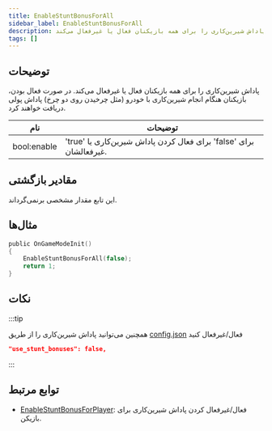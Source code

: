 ```yaml
---
title: EnableStuntBonusForAll
sidebar_label: EnableStuntBonusForAll
description: پاداش شیرین‌کاری را برای همه بازیکنان فعال یا غیرفعال می‌کند.
tags: []
---
```


## توضیحات

پاداش شیرین‌کاری را برای همه بازیکنان فعال یا غیرفعال می‌کند. در صورت فعال بودن، بازیکنان هنگام انجام شیرین‌کاری با خودرو (مثل چرخیدن روی دو چرخ) پاداش پولی دریافت خواهند کرد.

| نام        | توضیحات                                                               |
| ----------- | --------------------------------------------------------------------- |
| bool:enable | 'true' برای فعال کردن پاداش شیرین‌کاری یا 'false' برای غیرفعالشان. |

## مقادیر بازگشتی

این تابع مقدار مشخصی برنمی‌گرداند.

## مثال‌ها

```c
public OnGameModeInit()
{
    EnableStuntBonusForAll(false);
    return 1;
}
```

## نکات

:::tip

همچنین می‌توانید پاداش شیرین‌کاری را از طریق [config.json](../../server/config.json) فعال/غیرفعال کنید

```json
"use_stunt_bonuses": false,
```

:::

## توابع مرتبط

- [EnableStuntBonusForPlayer](EnableStuntBonusForPlayer): فعال/غیرفعال کردن پاداش شیرین‌کاری برای بازیکن.